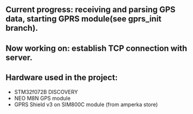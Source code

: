 ## Current progress: receiving and parsing GPS data, starting GPRS module(see gprs_init branch).
## Now working on: establish TCP connection with server.


## Hardware used in the project:
* STM32f072B DISCOVERY
* NEO M8N GPS module
* GPRS Shield v3 on SIM800C module (from amperka store)
